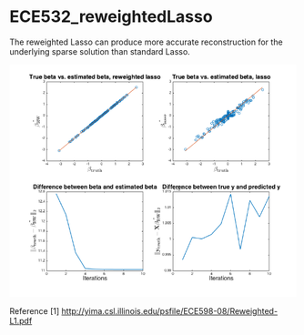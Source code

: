 # ECE532_reweightedLasso

The reweighted Lasso can produce more accurate reconstruction for the underlying sparse solution than standard Lasso. 

<img src="https://github.com/QihongL/ECE532_reweightedLasso/blob/master/docs/img/compare_rw_lasso_noise01.png" width="512">


Reference
[1] http://yima.csl.illinois.edu/psfile/ECE598-08/Reweighted-L1.pdf
